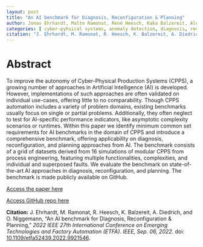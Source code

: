 ```yaml
---
layout: post
title: "An AI benchmark for Diagnosis, Reconfiguration & Planning"
author: Jonas Ehrhardt, Malte Ramonat, René Heesch, Kaka Balzereit, Alexander Diedrich, Oliver Niggemann
categories: [ cyber-pyhsical systems, anomaly detection, diagnosis, reconfiguration, planning, dataset, benchmark ]
citation: "J. Ehrhardt, M. Ramonat, R. Heesch, K. Balzereit, A. Diedrich, and O. Niggemann, “An AI benchmark for Diagnosis, Reconfiguration &amp; Planning,” *2022 IEEE 27th International Conference on Emerging Technologies and Factory Automation (ETFA). IEEE, Sep. 06, 2022*. doi: [10.1109/etfa52439.2022.9921546](https://doi.org/10.1109/ETFA52439.2022.9921546). "
---
```


# Abstract
To improve the autonomy of Cyber-Physical Production Systems (CPPS), a growing number of approaches in Artificial Intelligence (AI) is developed. However, implementations of such approaches are often validated on individual use-cases, offering little to no comparability. Though CPPS automation includes a variety of problem domains, existing benchmarks usually focus on single or partial problems. Additionally, they often neglect to test for AI-specific performance indicators, like asymptotic complexity scenarios or runtimes. Within this paper we identify minimum common set requirements for AI benchmarks in the domain of CPPS and introduce a comprehensive benchmark, offering applicability on diagnosis, reconfiguration, and planning approaches from AI. The benchmark consists of a grid of datasets derived from 16 simulations of modular CPPS from process engineering, featuring multiple functionalities, complexities, and individual and superposed faults. We evaluate the benchmark on state-of-the-art AI approaches in diagnosis, reconfiguration, and planning. The benchmark is made publicly available on GitHub.

[Access the paper here](https://doi.org/10.1109/ETFA52439.2022.9921546)

[Access GitHub repo here](https://github.com/j-ehrhardt/benchmark-for-diagnosis-reconf-planning)

**Citation:** J. Ehrhardt, M. Ramonat, R. Heesch, K. Balzereit, A. Diedrich, and O. Niggemann, “An AI benchmark for Diagnosis, Reconfiguration &amp; Planning,” *2022 IEEE 27th International Conference on Emerging Technologies and Factory Automation (ETFA). IEEE, Sep. 06, 2022*. doi: [10.1109/etfa52439.2022.9921546](https://doi.org/10.1109/ETFA52439.2022.9921546). 
